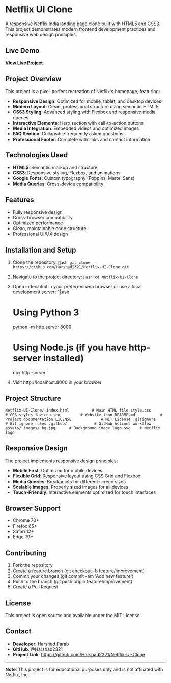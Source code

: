﻿# Netflix UI Clone

A responsive Netflix India landing page clone built with HTML5 and CSS3. This project demonstrates modern frontend development practices and responsive web design principles.

## Live Demo

**[View Live Project](https://harshad2321.github.io/Netflix-UI-Clone/)**

## Project Overview

This project is a pixel-perfect recreation of Netflix's homepage, featuring:

- **Responsive Design**: Optimized for mobile, tablet, and desktop devices
- **Modern Layout**: Clean, professional structure using semantic HTML5
- **CSS3 Styling**: Advanced styling with Flexbox and responsive media queries
- **Interactive Elements**: Hero section with call-to-action buttons
- **Media Integration**: Embedded videos and optimized images
- **FAQ Section**: Collapsible frequently asked questions
- **Professional Footer**: Complete with links and contact information

## Technologies Used

- **HTML5**: Semantic markup and structure
- **CSS3**: Responsive styling, Flexbox, and animations
- **Google Fonts**: Custom typography (Poppins, Martel Sans)
- **Media Queries**: Cross-device compatibility

## Features

- Fully responsive design
- Cross-browser compatibility
- Optimized performance
- Clean, maintainable code structure
- Professional UI/UX design

## Installation and Setup

1. Clone the repository:
   `ash
   git clone https://github.com/Harshad2321/Netflix-UI-Clone.git
   `

2. Navigate to the project directory:
   `ash
   cd Netflix-UI-Clone
   `

3. Open index.html in your preferred web browser or use a local development server:
   `ash
   # Using Python 3
   python -m http.server 8000
   
   # Using Node.js (if you have http-server installed)
   npx http-server
   `

4. Visit http://localhost:8000 in your browser

## Project Structure

`
Netflix-UI-Clone/
 index.html          # Main HTML file
 style.css           # CSS styles
 favicon.ico         # Website icon
 README.md           # Project documentation
 LICENSE             # MIT License
 .gitignore          # Git ignore rules
 .github/            # GitHub Actions workflow
 assets/
     images/
         bg.jpg      # Background image
         logo.svg    # Netflix logo
`

## Responsive Design

The project implements responsive design principles:

- **Mobile First**: Optimized for mobile devices
- **Flexible Grid**: Responsive layout using CSS Grid and Flexbox
- **Media Queries**: Breakpoints for different screen sizes
- **Scalable Images**: Properly sized images for all devices
- **Touch-Friendly**: Interactive elements optimized for touch interfaces

## Browser Support

- Chrome 70+
- Firefox 65+
- Safari 12+
- Edge 79+

## Contributing

1. Fork the repository
2. Create a feature branch (git checkout -b feature/improvement)
3. Commit your changes (git commit -am 'Add new feature')
4. Push to the branch (git push origin feature/improvement)
5. Create a Pull Request

## License

This project is open source and available under the MIT License.

## Contact

- **Developer**: Harshad Parab
- **GitHub**: @Harshad2321
- **Project Link**: https://github.com/Harshad2321/Netflix-UI-Clone

---

**Note**: This project is for educational purposes only and is not affiliated with Netflix, Inc.
